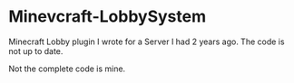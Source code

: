 # Minevcraft-LobbySystem
Minecraft Lobby plugin I wrote for a Server I had 2 years ago. The code is not up to date.

Not the complete code is mine.

